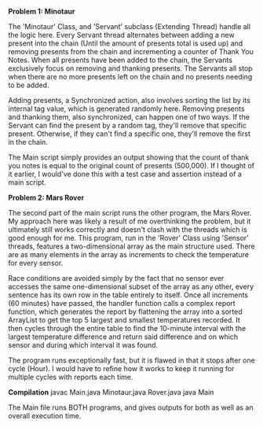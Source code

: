 **Problem 1: Minotaur**

The 'Minotaur' Class, and 'Servant' subclass (Extending Thread) handle all the logic here. Every Servant thread alternates between adding a new present into the chain (Until the amount of presents total is used up) and removing presents from the chain and incrementing a counter of Thank You Notes. When all presents have been added to the chain, the Servants exclusively focus on removing and thanking presents. The Servants all stop when there are no more presents left on the chain and no presents needing to be added.

Adding presents, a Synchronized action, also involves sorting the list by its internal tag value, which is generated randomly here. Removing presents and thanking them, also synchronized, can happen one of two ways. If the Servant can find the present by a random tag, they'll remove that specific present. Otherwise, if they can't find a specific one, they'll remove the first in the chain.

The Main script simply provides an output showing that the count of thank you notes is equal to the original count of presents (500,000). If I thought of it earlier, I would've done this with a test case and assertion instead of a main script.

**Problem 2: Mars Rover**

The second part of the main script runs the other program, the Mars Rover. My approach here was likely a result of me overthinking the problem, but it ultimately still works correctly and doesn't clash with the threads which is good enough for me. This program, run in the 'Rover' Class using 'Sensor' threads, features a two-dimensional array as the main structure used. There are as many elements in the array as increments to check the temperature for every sensor.

Race conditions are avoided simply by the fact that no sensor ever accesses the same one-dimensional subset of the array as any other, every sentence has its own row in the table entirely to itself. Once all increments (60 minutes) have passed, the handler function calls a complex report function, which generates the report by flattening the array into a sorted ArrayList to get the top 5 largest and smallest temperatures recorded. It then cycles through the entire table to find the 10-minute interval with the largest temperature difference and return said difference and on which sensor and during which interval it was found.

The program runs exceptionally fast, but it is flawed in that it stops after one cycle (Hour). I would have to refine how it works to keep it running for multiple cycles with reports each time.

**Compilation**
javac Main.java Minotaur.java Rover.java
java Main

The Main file runs BOTH programs, and gives outputs for both as well as an overall execution time.